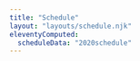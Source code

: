 ```yaml
---
title: "Schedule"
layout: "layouts/schedule.njk"
eleventyComputed:
  scheduleData: "2020schedule"
---
```

